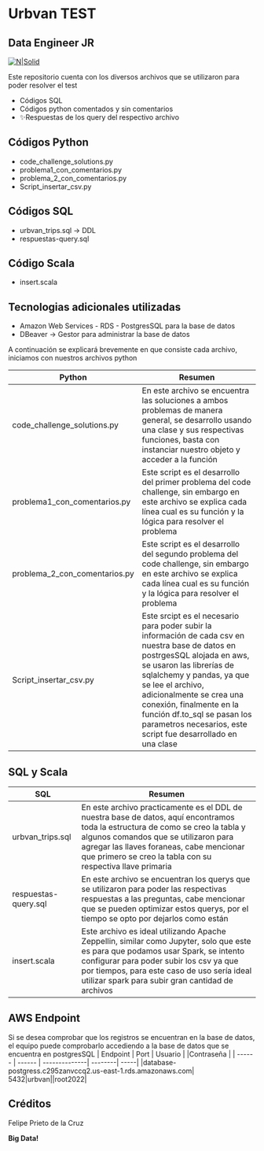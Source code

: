 # Urbvan TEST 
## Data Engineer JR

[![N|Solid](https://cdn-images-1.medium.com/max/1200/1*7NVWswT3PWnDx9p99p_0ZA.png)](https://nodesource.com/products/nsolid)



Este repositorio cuenta con los diversos archivos que se utilizaron para poder resolver el test

- Códigos SQL
- Códigos python comentados y sin comentarios
- ✨Respuestas de los query del respectivo archivo

## Códigos Python

- code_challenge_solutions.py
- problema1_con_comentarios.py
- problema_2_con_comentarios.py
- Script_insertar_csv.py

## Códigos SQL
- urbvan_trips.sql -> DDL
- respuestas-query.sql

## Código Scala
- insert.scala


## Tecnologias adicionales utilizadas
- Amazon Web Services - RDS - PostgresSQL para la base de datos
- DBeaver -> Gestor para administrar la base de datos

A continuación se explicará brevemente en que consiste cada archivo, iniciamos con nuestros archivos python


| Python | Resumen |
| ------ | ------ |
| code_challenge_solutions.py | En este archivo se encuentra las soluciones a ambos problemas de manera general, se desarrollo usando una clase y sus respectivas funciones, basta con instanciar nuestro objeto y acceder a la función |
| problema1_con_comentarios.py | Este script es el desarrollo del primer problema del code challenge, sin embargo en este archivo se explica cada línea cual es su función y la lógica para resolver el problema |
| problema_2_con_comentarios.py |Este script es el desarrollo del segundo problema del code challenge, sin embargo en este archivo se explica cada línea cual es su función y la lógica para resolver el problema  |
| Script_insertar_csv.py | Este srcipt es el necesario para poder subir la información de cada csv en nuestra base de datos en postrgesSQL alojada en aws, se usaron las librerías de sqlalchemy y pandas, ya que se lee el archivo, adicionalmente se crea una conexión, finalmente en la función df.to_sql se pasan los parametros necesarios, este script fue desarrollado en una clase |

## SQL y Scala

| SQL | Resumen |
| ------ | ------ |
| urbvan_trips.sql | En este archivo practicamente es el DDL de nuestra base de datos, aquí encontramos toda la estructura de como se creo la tabla y algunos comandos que se utilizaron para agregar las llaves foraneas, cabe mencionar que primero se creo la tabla con su respectiva llave primaria|
| respuestas-query.sql | En este archivo se encuentran los querys que se utilizaron para poder las respectivas respuestas a las preguntas, cabe mencionar que se pueden optimizar estos querys, por el tiempo se opto por dejarlos como están |
| insert.scala | Este archivo es ideal utilizando Apache Zeppellin, similar como Jupyter, solo que este es para que podamos usar Spark, se intento configurar para poder subir los csv ya que por tiempos, para este caso de uso sería ideal utilizar spark para subir gran cantidad de archivos |




## AWS Endpoint
Si se desea comprobar que los registros se encuentran en la base de datos, el equipo puede comprobarlo accediendo a la base de datos que se encuentra en postgresSQL
| Endpoint | Port | Usuario | |Contraseña |
| ------ | ------ | --------------| --------| -----|
|database-postgress.c295zanvccq2.us-east-1.rds.amazonaws.com| 5432|urbvan||root2022|



## Créditos

Felipe Prieto de la Cruz

**Big Data!**
